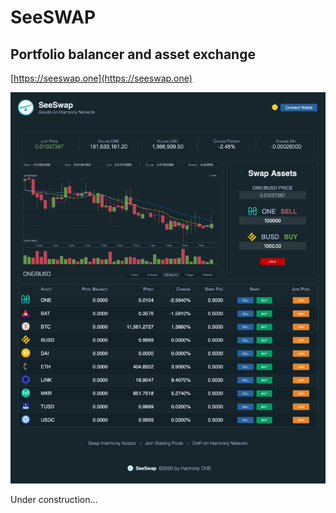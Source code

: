 # SeeSWAP
## Portfolio balancer and asset exchange

[https://seeswap.one](https://seeswap.one)

![Screenshot1](media/seeswap.jpg)

Under construction...
